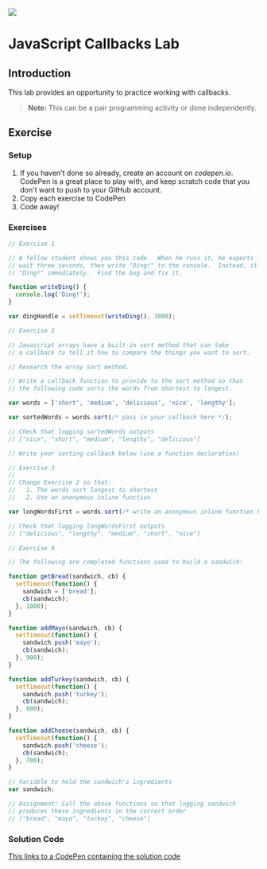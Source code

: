 ![](https://pbs.twimg.com/profile_images/499022165404946432/2Kpm7afx_400x400.png)

# JavaScript Callbacks Lab

## Introduction

This lab provides an opportunity to practice working with callbacks.

>**Note:** This can be a pair programming activity or done independently.

## Exercise

### Setup

1. If you haven't done so already, create an account on _codepen.io_. CodePen is a great place to play with, and keep scratch code that you don't want to push to your GitHub account.
2. Copy each exercise to CodePen
3. Code away!

### Exercises

```js
// Exercise 1

// A fellow student shows you this code.  When he runs it, he expects it to
// wait three seconds, then write "Ding!" to the console.  Instead, it writes
// "Ding!" immediately.  Find the bug and fix it.

function writeDing() {
  console.log('Ding!');
}

var dingHandle = setTimeout(writeDing(), 3000);
```

```js
// Exercise 2

// Javascript arrays have a built-in sort method that can take
// a callback to tell it how to compare the things you want to sort.

// Research the array sort method.

// Write a callback function to provide to the sort method so that
// the following code sorts the words from shortest to longest.

var words = ['short', 'medium', 'delicious', 'nice', 'lengthy'];

var sortedWords = words.sort(/* pass in your callback here */);

// Check that logging sortedWords outputs
// ["nice", "short", "medium", "lengthy", "delicious"]

// Write your sorting callback below (use a function declaration)
```

```js
// Exercise 3
//
// Change Exercise 2 so that:
//   1. The words sort longest to shortest
//   2. Use an anonymous inline function

var longWordsFirst = words.sort(/* write an anonymous inline function here */);

// Check that logging longWordsFirst outputs
// ["delicious", "lengthy", "medium", "short", "nice"]
```

```js
// Exercise 4

// The following are completed functions used to build a sandwich:

function getBread(sandwich, cb) {
  setTimeout(function() {
    sandwich = ['bread'];
    cb(sandwich);
  }, 1000);
}

function addMayo(sandwich, cb) {
  setTimeout(function() {
    sandwich.push('mayo');
    cb(sandwich);
  }, 900);
}

function addTurkey(sandwich, cb) {
  setTimeout(function() {
    sandwich.push('turkey');
    cb(sandwich);
  }, 800);
}

function addCheese(sandwich, cb) {
  setTimeout(function() {
    sandwich.push('cheese');
    cb(sandwich);
  }, 700);
}

// Variable to hold the sandwich's ingredients
var sandwich;

// Assignment: Call the above functions so that logging sandwich
// produces these ingredients in the correct order
// ["bread", "mayo", "turkey", "cheese"]

```

### Solution Code

[This links to a CodePen containing the solution code](http://codepen.io/jim-clark/pen/yYbYBo?editors=001)
